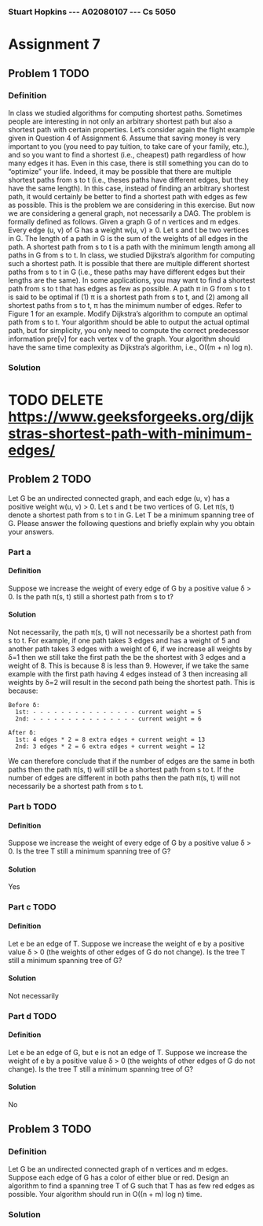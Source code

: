 ### Stuart Hopkins --- A02080107 --- Cs 5050
# Assignment 7
## Problem 1 TODO
### Definition
In class we studied algorithms for computing shortest paths.
Sometimes people are interesting in not only an arbitrary shortest path
  but also a shortest path with certain properties.
Let’s consider again the flight example given in Question 4 of Assignment 6.
Assume that saving money is very important to you
  (you need to pay tuition, to take care of your family, etc.),
  and so you want to find a shortest (i.e., cheapest) path regardless of how many edges it has.
Even in this case, there is still something you can do to “optimize” your life.
Indeed, it may be possible that there are multiple shortest paths from s to t
  (i.e., theses paths have different edges, but they have the same length).
In this case, instead of finding an arbitrary shortest path,
  it would certainly be better to find a shortest path with edges as few as possible.
This is the problem we are considering in this exercise.
But now we are considering a general graph, not necessarily a DAG.
The problem is formally defined as follows.
Given a graph G of n vertices and m edges.
Every edge (u, v) of G has a weight w(u, v) ≥ 0.
Let s and t be two vertices in G.
The length of a path in G is the sum of the weights of all edges in the path.
A shortest path from s to t is a path with the minimum length among all paths in G from s to t.
In class, we studied Dijkstra’s algorithm for computing such a shortest path.
It is possible that there are multiple different shortest paths from s to t in G
  (i.e., these paths may have different edges but their lengths are the same).
In some applications, you may want to find a shortest path
  from s to t that has edges as few as possible.
A path π in G from s to t is said to be optimal if (1) π is a shortest path from s to t,
  and (2) among all shortest paths from s to t, π has the minimum number of edges.
Refer to Figure 1 for an example.
Modify Dijkstra’s algorithm to compute an optimal path from s to t.
Your algorithm should be able to output the actual optimal path, but for simplicity,
  you only need to compute the correct predecessor information pre[v] for each vertex v of the graph.
Your algorithm should have the same time complexity as Dijkstra’s algorithm, i.e., O((m + n) log n).

### Solution
# TODO DELETE https://www.geeksforgeeks.org/dijkstras-shortest-path-with-minimum-edges/



## Problem 2 TODO
Let G be an undirected connected graph, and each edge (u, v) has a positive weight w(u, v) > 0.
Let s and t be two vertices of G. Let π(s, t) denote a shortest path from s to t in G.
Let T be a minimum spanning tree of G.
Please answer the following questions and briefly explain why you obtain your answers.

### Part a
#### Definition
Suppose we increase the weight of every edge of G by a positive value δ > 0.
Is the path π(s, t) still a shortest path from s to t?

#### Solution
Not necessarily, the path π(s, t) will not necessarily be a shortest path from s to t.
For example, if one path takes 3 edges and has a weight of 5
  and another path takes 3 edges with a weight of 6,
  if we increase all weights by δ=1 then we still take the first path the be the shortest
  with 3 edges and a weight of 8.
This is because 8 is less than 9.
However, if we take the same example with the first path having 4 edges instead of 3
  then increasing all weights by δ=2 will result in the second path being the shortest path.
This is because:

```
Before δ:
  1st: - - - - - - - - - - - - - - - current weight = 5
  2nd: - - - - - - - - - - - - - - - current weight = 6

After δ:
  1st: 4 edges * 2 = 8 extra edges + current weight = 13
  2nd: 3 edges * 2 = 6 extra edges + current weight = 12
```

We can therefore conclude that if the number of edges are the same in both paths then
  the path π(s, t) will still be a shortest path from s to t.
If the number of edges are different in both paths then
  the path π(s, t) will not necessarily be a shortest path from s to t.



### Part b TODO
#### Definition
Suppose we increase the weight of every edge of G by a positive value δ > 0.
Is the tree T still a minimum spanning tree of G? 

#### Solution
Yes


### Part c TODO
#### Definition
Let e be an edge of T.
Suppose we increase the weight of e by a positive value δ > 0
  (the weights of other edges of G do not change).
Is the tree T still a minimum spanning tree of G? 

#### Solution
Not necessarily


### Part d TODO
#### Definition
Let e be an edge of G, but e is not an edge of T.
Suppose we increase the weight of e by a positive value δ > 0
  (the weights of other edges of G do not change).
Is the tree T still a minimum spanning tree of G? 

#### Solution
No



## Problem 3 TODO
### Definition
Let G be an undirected connected graph of n vertices and m edges.
Suppose each edge of G has a color of either blue or red.
Design an algorithm to find a spanning tree T of G such that T has as few red edges as possible.
Your algorithm should run in O((n + m) log n) time.

### Solution

